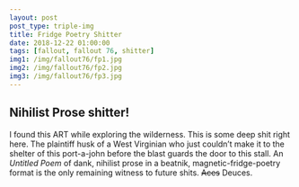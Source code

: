 ```yaml
---
layout: post
post_type: triple-img
title: Fridge Poetry Shitter
date: 2018-12-22 01:00:00
tags: [fallout, fallout 76, shitter]
img1: /img/fallout76/fp1.jpg
img2: /img/fallout76/fp2.jpg
img3: /img/fallout76/fp3.jpg
---
```

## Nihilist Prose shitter!

I found this ART while exploring the wilderness. This is some deep shit right here. The plaintiff husk of a West Virginian who just couldn’t make it to the shelter of this port-a-john before the blast guards the door to this stall. An *Untitled Poem* of dank, nihilist prose in a beatnik, magnetic-fridge-poetry format is the only remaining witness to future shits. <strike>Aces</strike> Deuces.
